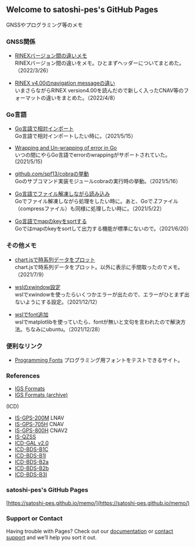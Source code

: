 ## Welcome to satoshi-pes's GitHub Pages

GNSSやプログラミング等のメモ

### GNSS関係

- [RINEXバージョン間の違いメモ](https://satoshi-pes.github.io/memo/gnss/diff_rinex_formats)  
RINEXバージョン間の違いをメモ。ひとまずヘッダーについてまとめた。（2022/3/26）

- [RINEX v4.00のnavigation messageの違い](https://satoshi-pes.github.io/memo/gnss/diff_rinex_navs)  
いまさらながらRINEX version4.00を読んだので新しく入ったCNAV等のフォーマットの違いをまとめた。（2022/4/8）

### Go言語

- [Go言語で相対インポート](https://satoshi-pes.github.io/memo/relative_import_Golang)  
Go言語で相対インポートしたい時に。（2021/5/15）

- [Wrapping and Un-wrapping of error in Go](https://golangbyexample.com/wrapping-and-unwrapping-error-golang/)  
いつの間にやらGo言語でerrorのwrappingがサポートされていた。(2021/5/15)

- [github.com/spf13/cobraの挙動](https://satoshi-pes.github.io/memo/golang_cobra_init)  
Goのサブコマンド実装モジュールcobraの実行時の挙動。（2021/5/16）

- [Go言語でファイル解凍しながら読み込み](https://satoshi-pes.github.io/memo/decompress_files)  
Goでファイル解凍しながら処理をしたい時に。あと、Goで.Zファイル（compressファイル）も同様に処理したい時に。（2021/5/22）

- [Go言語でmapのkeyをsortする](https://satoshi-pes.github.io/memo/sort_stringmap)  
Goではmapのkeyをsortして出力する機能が標準にないので。（2021/6/20）

### その他メモ

- [chart.jsで時系列データをプロット](https://satoshi-pes.github.io/memo/chartjs_example1)  
chart.jsで時系列データをプロット。以外に表示に手間取ったのでメモ。（2021/7/9）

- [wslのxwindow設定](https://satoshi-pes.github.io/memo/wsl/wsl_xwindow)  
wslでxwindowを使ったらいくつかエラーが出たので、エラーがひとまず出ないようにする設定。（2021/12/12）

- [wslでfont追加](https://satoshi-pes.github.io/memo/wsl/wsl_font)   
wslでmatplotlibを使っていたら、fontが無いと文句を言われたので解決方法。ちなみにubuntu。（2021/12/28） 

### 便利なリンク

- [Programming Fonts](https://www.programmingfonts.org)
プログラミング用フォントをテストできるサイト。

### References

- [IGS Formats](https://www.igs.org/wg/rinex/#documents-formats)
- [IGS Formats (archive)](https://kb.igs.org/hc/en-us/articles/201096516-IGS-Formats)

(ICD)
- [IS-GPS-200M](https://www.gps.gov/technical/icwg/IS-GPS-200M.pdf) LNAV
- [IS-GPS-705H](https://www.gps.gov/technical/icwg/IS-GPS-705H.pdf) CNAV
- [IS-GPS-800H](https://www.gps.gov/technical/icwg/IS-GPS-800H.pdf) CNAV2
- [IS-QZSS](https://qzss.go.jp/technical/download/is_qzss_pnt_004_agree.html)
- [ICD-GAL v2.0](https://galileognss.eu/wp-content/uploads/2021/01/Galileo_OS_SIS_ICD_v2.0.pdf)
- [ICD-BDS-B1C](http://www.beidou.gov.cn/xt/gfxz/201712/P020171226741342013031.pdf)
- [ICD-BDS-B1I](http://en.beidou.gov.cn/SYSTEMS/ICD/201902/P020190227702348791891.pdf)
- [ICD-BDS-B2a](http://www.beidou.gov.cn/xt/gfxz/201712/P020171226742357364174.pdf)
- [ICD-BDS-B2b](http://en.beidou.gov.cn/SYSTEMS/ICD/202008/P020200803539206360377.pdf)
- [ICD-BDS-B3I](http://www.beidou.gov.cn/xt/gfxz/201802/P020180209623601401189.pdf)

### satoshi-pes's GitHub Pages
[https://satoshi-pes.github.io/memo/](https://satoshi-pes.github.io/memo/)

### Support or Contact

Having trouble with Pages? Check out our [documentation](https://docs.github.com/categories/github-pages-basics/) or [contact support](https://support.github.com/contact) and we’ll help you sort it out.
